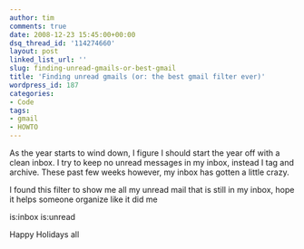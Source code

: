 ```yaml
---
author: tim
comments: true
date: 2008-12-23 15:45:00+00:00
dsq_thread_id: '114274660'
layout: post
linked_list_url: ''
slug: finding-unread-gmails-or-best-gmail
title: 'Finding unread gmails (or: the best gmail filter ever)'
wordpress_id: 187
categories:
- Code
tags:
- gmail
- HOWTO
---
```


As the year starts to wind down, I figure I should start the year off with a
clean inbox.  I try to keep no unread messages in my inbox, instead I tag and
archive.  These past few weeks however, my inbox has gotten a little crazy.  
  
I found this filter to show me all my unread mail that is still in my inbox,
hope it helps someone organize like it did me  
  
is:inbox is:unread  
  
Happy Holidays all  